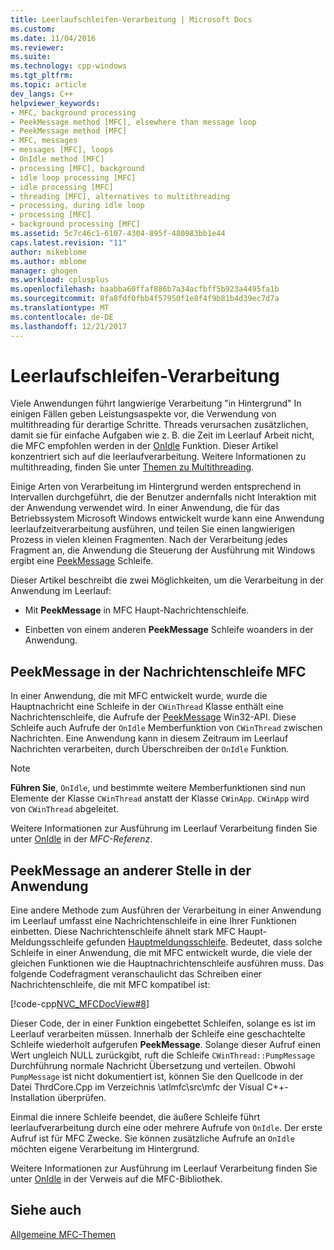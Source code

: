 ```yaml
---
title: Leerlaufschleifen-Verarbeitung | Microsoft Docs
ms.custom: 
ms.date: 11/04/2016
ms.reviewer: 
ms.suite: 
ms.technology: cpp-windows
ms.tgt_pltfrm: 
ms.topic: article
dev_langs: C++
helpviewer_keywords:
- MFC, background processing
- PeekMessage method [MFC], elsewhere than message loop
- PeekMessage method [MFC]
- MFC, messages
- messages [MFC], loops
- OnIdle method [MFC]
- processing [MFC], background
- idle loop processing [MFC]
- idle processing [MFC]
- threading [MFC], alternatives to multithreading
- processing, during idle loop
- processing [MFC]
- background processing [MFC]
ms.assetid: 5c7c46c1-6107-4304-895f-480983bb1e44
caps.latest.revision: "11"
author: mikeblome
ms.author: mblome
manager: ghogen
ms.workload: cplusplus
ms.openlocfilehash: baabba60ffaf886b7a34acfbff5b923a4495fa1b
ms.sourcegitcommit: 8fa8fdf0fbb4f57950f1e8f4f9b81b4d39ec7d7a
ms.translationtype: MT
ms.contentlocale: de-DE
ms.lasthandoff: 12/21/2017
---
```

# <a name="idle-loop-processing"></a>Leerlaufschleifen-Verarbeitung
Viele Anwendungen führt langwierige Verarbeitung "in Hintergrund" In einigen Fällen geben Leistungsaspekte vor, die Verwendung von multithreading für derartige Schritte. Threads verursachen zusätzlichen, damit sie für einfache Aufgaben wie z. B. die Zeit im Leerlauf Arbeit nicht, die MFC empfohlen werden in der [OnIdle](../mfc/reference/cwinthread-class.md#onidle) Funktion. Dieser Artikel konzentriert sich auf die leerlaufverarbeitung. Weitere Informationen zu multithreading, finden Sie unter [Themen zu Multithreading](../parallel/multithreading-support-for-older-code-visual-cpp.md).  
  
 Einige Arten von Verarbeitung im Hintergrund werden entsprechend in Intervallen durchgeführt, die der Benutzer andernfalls nicht Interaktion mit der Anwendung verwendet wird. In einer Anwendung, die für das Betriebssystem Microsoft Windows entwickelt wurde kann eine Anwendung leerlaufzeitverarbeitung ausführen, und teilen Sie einen langwierigen Prozess in vielen kleinen Fragmenten. Nach der Verarbeitung jedes Fragment an, die Anwendung die Steuerung der Ausführung mit Windows ergibt eine [PeekMessage](http://msdn.microsoft.com/library/windows/desktop/ms644943) Schleife.  
  
 Dieser Artikel beschreibt die zwei Möglichkeiten, um die Verarbeitung in der Anwendung im Leerlauf:  
  
-   Mit **PeekMessage** in MFC Haupt-Nachrichtenschleife.  
  
-   Einbetten von einem anderen **PeekMessage** Schleife woanders in der Anwendung.  
  
##  <a name="_core_peekmessage_in_the_mfc_message_loop"></a>PeekMessage in der Nachrichtenschleife MFC  
 In einer Anwendung, die mit MFC entwickelt wurde, wurde die Hauptnachricht eine Schleife in der `CWinThread` Klasse enthält eine Nachrichtenschleife, die Aufrufe der [PeekMessage](http://msdn.microsoft.com/library/windows/desktop/ms644943) Win32-API. Diese Schleife auch Aufrufe der `OnIdle` Memberfunktion von `CWinThread` zwischen Nachrichten. Eine Anwendung kann in diesem Zeitraum im Leerlauf Nachrichten verarbeiten, durch Überschreiben der `OnIdle` Funktion.  
  
> [!NOTE]
>  **Führen Sie**, `OnIdle`, und bestimmte weitere Memberfunktionen sind nun Elemente der Klasse `CWinThread` anstatt der Klasse `CWinApp`. `CWinApp` wird von `CWinThread` abgeleitet.  
  
 Weitere Informationen zur Ausführung im Leerlauf Verarbeitung finden Sie unter [OnIdle](../mfc/reference/cwinthread-class.md#onidle) in der *MFC-Referenz*.  
  
##  <a name="_core_peekmessage_elsewhere_in_your_application"></a>PeekMessage an anderer Stelle in der Anwendung  
 Eine andere Methode zum Ausführen der Verarbeitung in einer Anwendung im Leerlauf umfasst eine Nachrichtenschleife in eine Ihrer Funktionen einbetten. Diese Nachrichtenschleife ähnelt stark MFC Haupt-Meldungsschleife gefunden [Hauptmeldungsschleife](../mfc/reference/cwinthread-class.md#run). Bedeutet, dass solche Schleife in einer Anwendung, die mit MFC entwickelt wurde, die viele der gleichen Funktionen wie die Hauptnachrichtenschleife ausführen muss. Das folgende Codefragment veranschaulicht das Schreiben einer Nachrichtenschleife, die mit MFC kompatibel ist:  
  
 [!code-cpp[NVC_MFCDocView#8](../mfc/codesnippet/cpp/idle-loop-processing_1.cpp)]  
  
 Dieser Code, der in einer Funktion eingebettet Schleifen, solange es ist im Leerlauf verarbeiten müssen. Innerhalb der Schleife eine geschachtelte Schleife wiederholt aufgerufen **PeekMessage**. Solange dieser Aufruf einen Wert ungleich NULL zurückgibt, ruft die Schleife `CWinThread::PumpMessage` Durchführung normale Nachricht Übersetzung und verteilen. Obwohl `PumpMessage` ist nicht dokumentiert ist, können Sie den Quellcode in der Datei ThrdCore.Cpp im Verzeichnis \atlmfc\src\mfc der Visual C++-Installation überprüfen.  
  
 Einmal die innere Schleife beendet, die äußere Schleife führt leerlaufverarbeitung durch eine oder mehrere Aufrufe von `OnIdle`. Der erste Aufruf ist für MFC Zwecke. Sie können zusätzliche Aufrufe an `OnIdle` möchten eigene Verarbeitung im Hintergrund.  
  
 Weitere Informationen zur Ausführung im Leerlauf Verarbeitung finden Sie unter [OnIdle](../mfc/reference/cwinthread-class.md#onidle) in der Verweis auf die MFC-Bibliothek.  
  
## <a name="see-also"></a>Siehe auch  
 [Allgemeine MFC-Themen](../mfc/general-mfc-topics.md)

